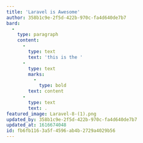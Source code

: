 ```yaml
---
title: 'Laravel is Awesome'
author: 358b1c9e-2f5d-422b-970c-fa4d640de7b7
bard:
  -
    type: paragraph
    content:
      -
        type: text
        text: 'this is the '
      -
        type: text
        marks:
          -
            type: bold
        text: content
      -
        type: text
        text: .
featured_image: Laravel-8-(1).png
updated_by: 358b1c9e-2f5d-422b-970c-fa4d640de7b7
updated_at: 1616674048
id: fb6fb116-3a5f-4596-ab4b-2729a4029b56
---
```

